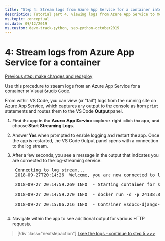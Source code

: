 ```yaml
---
title: "Step 4: Stream logs from Azure App Service for a container into Visual Studio Code"
description: Tutorial part 4, viewing logs from Azure App Service to monitor its behavior.
ms.topic: conceptual
ms.date: 09/12/2019
ms.custom: devx-track-python, seo-python-october2019
---
```


# 4: Stream logs from Azure App Service for a container

[Previous step: make changes and redeploy](tutorial-deploy-containers-03.md)

Use this procedure to stream logs from an Azure App Service  for a container to Visual Studio Code.

From within VS Code, you can view (or "tail") logs from the running site on Azure App Service, which captures any output to the console as from `print` statements and routes them to the VS Code **Output** panel.

1. Find the app in the **Azure: App Service** explorer, right-click the app, and choose **Start Streaming Logs**.

1. Answer **Yes** when prompted to enable logging and restart the app. Once the app is restarted, the VS Code Output panel opens with a connection to the log stream.

1. After a few seconds, you see a message in the output that indicates you are connected to the log-streaming service:

    <pre>
    Connecting to log stream...
    2018-09-27T20:14:26  Welcome, you are now connected to log-streaming service.

    2018-09-27 20:14:59.269 INFO  - Starting container for site

    2018-09-27 20:14:59.270 INFO  - docker run -d -p 24138:8000 --name vsdocs-django-sample-container_0 -e WEBSITES_PORT=8000 -e WEBSITE_SITE_NAME=vsdocs-django-sample-container -e WEBSITE_AUTH_ENABLED=False -e WEBSITE_ROLE_INSTANCE_ID=0 -e WEBSITE_INSTANCE_ID=02c705ae24eaf5f298e553a9c2724b9fe4485707c2d1c36137cd02931091e561 -e HTTP_LOGGING_ENABLED=1 vsdocsregistry.azurecr.io/python-sample-vscode-django-tutorial:latest

    2018-09-27 20:15:06.216 INFO  - Container vsdocs-django-sample-container_0 for site vsdocs-django-sample-container initialized successfully.
    </pre>

1. Navigate within the app to see additional output for various HTTP requests.

> [!div class="nextstepaction"]
> [I see the logs - continue to step 5 >>>](tutorial-deploy-containers-05.md)

